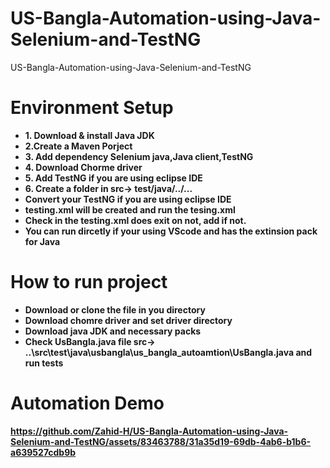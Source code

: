 # US-Bangla-Automation-using-Java-Selenium-and-TestNG
US-Bangla-Automation-using-Java-Selenium-and-TestNG

# Environment Setup
<ul>
<li><b>1. Download & install Java JDK</b></li>
<li><b>2.Create a Maven Porject <b></li>
<li><b>3. Add dependency Selenium java,Java client,TestNG</b></li>
<li>4. Download Chorme driver</li>
<li><b>5. Add TestNG if you are using eclipse IDE</b></li>
<li>6. Create a folder in src-> test/java/../...</li>
<li>Convert your TestNG if you are using eclipse IDE</li>
<li>testing.xml will be created and run the tesing.xml</li>
<li> Check in the testing.xml <class name="Yourfilename.java"/> does exit on not, add if not.</li>
<li> You can run dircetly if your using VScode and has the extinsion pack for Java </li>
</ul>
  
# How to run project
<ul>
  <li>Download or clone the file in you directory</li>
  <li>Download chomre driver and set driver directory</li>
  <li>Download java JDK and necessary packs </li>
  <li>Check UsBangla.java file src-> ..\src\test\java\usbangla\us_bangla_autoamtion\UsBangla.java and run tests </li>
</ul>

# Automation Demo


https://github.com/Zahid-H/US-Bangla-Automation-using-Java-Selenium-and-TestNG/assets/83463788/31a35d19-69db-4ab6-b1b6-a639527cdb9b





